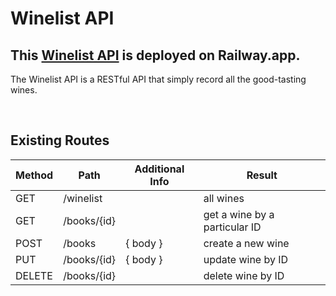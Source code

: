 # Winelist API

## This [Winelist API](https://go-api-production-ad21.up.railway.app/winelist) is deployed on Railway.app.

The Winelist API is a RESTful API that simply record all the good-tasting wines.

<br>

## Existing Routes

| Method | Path        | Additional Info | Result                        |
| ------ | ----------- | --------------- | ----------------------------- |
| GET    | /winelist   |                 | all wines                     |
| GET    | /books/{id} |                 | get a wine by a particular ID |
| POST   | /books      | { body }        | create a new wine             |
| PUT    | /books/{id} | { body }        | update wine by ID             |
| DELETE | /books/{id} |                 | delete wine by ID             |

<br>

